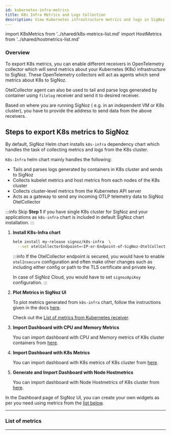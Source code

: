 ```yaml
---
id: kubernetes-infra-metrics
title: K8s Infra Metrics and Logs Collection
description: View Kubernetes infrastructure metrics and logs in SigNoz
---
```


import K8sMetrics from '../shared/k8s-metrics-list.md'
import HostMetrics from '../shared/hostmetrics-list.md'

### Overview
To export K8s metrics, you can enable different receivers in OpenTelemetry
collector which will send metrics about your Kubernetes (K8s) infrastructure
to SigNoz. These OpenTelemetry collectors will act as agents which send
metrics about K8s to SigNoz.

OtelCollector agent can also be used to tail and parse logs generated by
container using `filelog` receiver and send it to desired receiver.

Based on where you are running SigNoz ( e.g. in an independent VM or K8s cluster),
you have to provide the address to send data from the above receivers.

## Steps to export K8s metrics to SigNoz

By default, SigNoz Helm chart installs `k8s-infra` dependency chart which
handles the task of collecting metrics and logs from the K8s cluster.

`K8s-Infra` helm chart mainly handles the following:
- Tails and parses logs generated by containers in K8s cluster and sends to SigNoz
- Collects kubelet metrics and host metrics from each nodes of the K8s cluster
- Collects cluster-level metrics from the Kubernetes API server
- Acts as a gateway to send any incoming OTLP telemetry data to SigNoz OtelCollector

:::info
Skip **Step 1** if you have single K8s cluster for SigNoz and your applications
as `k8s-infra` chart is included in default SigNoz chart installation.
:::

1. **Install K8s-Infra chart**

   ```bash
   helm install my-release signoz/k8s-infra  \
     --set otelCollectorEndpoint=<IP-or-Endpoint-of-SigNoz-OtelCollector>:4317
   ```

   :::info
   If the OtelCollector endpoint is secured, you would have to enable `otelInsecure`
   configuration and often make other changes such as including either config
   or path to the TLS certificate and private key.

   In case of SigNoz Cloud, you would have to set `signozApiKey` configuration.
   :::

2. **Plot Metrics in SigNoz UI**

   To plot metrics generated from `k8s-infra` chart, follow the instructions given
   in the docs [here][4].

   Check out the [List of metrics from Kubernetes receiver][3].

3. **Import Dashboard with CPU and Memory Metrics**

   You can import dashboard with CPU and Memory metrics of K8s cluster
   containers from [here][5].

4. **Import Dashboard with K8s Metrics**

   You can import dashboard with K8s metrics of K8s cluster from [here][6].

5. **Generate and Import Dashboard with Node Hostmetrics**

   You can import dashboard with Node Hostmetrics of K8s cluster from
   [here][7].

In the Dashboard page of SigNoz UI, you can create your own widgets as per you
need using metrics from the [list below][3].

---

### List of metrics

<K8sMetrics />

<HostMetrics name="Node Hostmetrics"/>

---

[1]: https://github.com/SigNoz/otel-collector-k8s/blob/main/agent/infra-metrics.yaml#L47
[2]: https://github.com/SigNoz/otel-collector-k8s/blob/main/deployment/all-in-one.yaml#L19
[3]: #list-of-metrics
[4]: https://signoz.io/docs/userguide/dashboards/
[5]: https://github.com/SigNoz/dashboards/raw/main/k8s-infra-metrics/cpu-memory-metrics.json
[6]: https://github.com/SigNoz/dashboards/raw/main/k8s-infra-metrics/kubernetes-metrics.json
[7]: https://github.com/SigNoz/dashboards/raw/main/hostmetrics/hostmetrics-k8s.json
